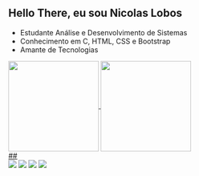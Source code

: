 ## Hello There, eu sou Nicolas Lobos

- Estudante Análise e Desenvolvimento de Sistemas
- Conhecimento em C, HTML, CSS e Bootstrap
- Amante de Tecnologias 

<div style="display: inline_block">
	<a href="https://github.com/Nicolas-Lobos">
	<img align="center" height="180em" src="https://github-readme-stats.vercel.app/api?username=Nicolas-Lobos&show_icons=true&theme=omni&icon_color=39ff14&include_all_comiits=true&count_private=true"/>
	<img align="center" height="180em" src="https://github-readme-stats.vercel.app/api/top-langs/?username=Nicolas-Lobos&layout=compact&card_width=180em&langs_count=7&theme=omni"/>
	
</div>
  ##
  
<div style="display: inline_block">
	<a href="https://open.spotify.com/user/22npgx4glx7vmosx2t5saarya" target="_blank"><img src="https://img.shields.io/badge/Spotify-1ED760?&style=for-the-badge&logo=spotify&logoColor=white"></a>
	<a href="https://instagram.com/_nlobos" target="_blank"><img src="https://img.shields.io/badge/-Instagram-%23E4405F?style=for-the-badge&logo=instagram&logoColor=white" target="_blank"></a>
	<a href = "mailto:nrlobos@outlook.com"><img src="https://img.shields.io/badge/Microsoft_Outlook-0078D4?style=for-the-badge&logo=microsoft-outlook&logoColor=white" target="_blank"></a>
	<a href="https://www.linkedin.com/in/nicolas-lobos/" target="_blank"><img src="https://img.shields.io/badge/-LinkedIn-%230077B5?style=for-the-badge&logo=linkedin&logoColor=white" target="_blank"></a> 
</div>

<!---
Nicolas-Lobos/Nicolas-Lobos is a ✨ special ✨ repository because its `README.md` (this file) appears on your GitHub profile.
You can click the Preview link to take a look at your changes.
--->
